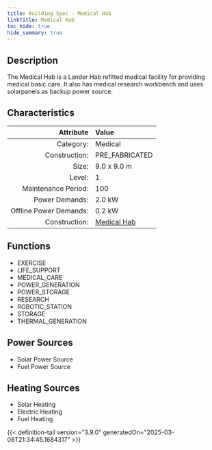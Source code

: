 ```yaml
---
title: Building Spec - Medical Hab
linkTitle: Medical Hab
toc_hide: true
hide_summary: true
---
```

<!-- This is generated by the MarsSim HelpGenertor, do not edit. -->

## Description
The Medical Hab is a Lander Hab refitted medical facility for providing medical basic care. It also has medical research workbench and uses solarpanels as backup power source.

## Characteristics

| Attribute      | Value |
|--------:|:------|
|Category:|Medical|
|Construction:|PRE_FABRICATED|
|Size:|9.0 x 9.0 m|
|Level:|1|
|Maintenance Period:|100|
|Power Demands:|2.0 kW|
|Offline Power Demands:|0.2 kW|
|Construction:|[Medical Hab](/docs/definitions/construction/medical-hab)|

## Functions
      
- EXERCISE
- LIFE_SUPPORT
- MEDICAL_CARE
- POWER_GENERATION
- POWER_STORAGE
- RESEARCH
- ROBOTIC_STATION
- STORAGE
- THERMAL_GENERATION


## Power Sources
      
- Solar Power Source
- Fuel Power Source

## Heating Sources

- Solar Heating
- Electric Heating
- Fuel Heating


{{< definition-tail version="3.9.0" generatedOn="2025-03-08T21:34:45.1684317" >}}

